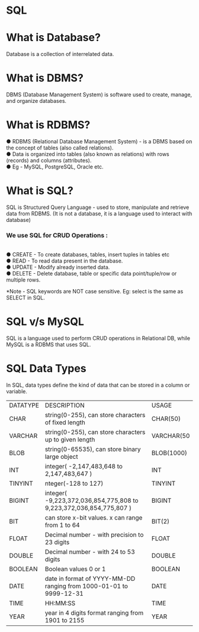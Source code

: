 # SQL

<h1>What is Database?</h1>
Database is a collection of interrelated data.

<h1>What is DBMS?</h1>
DBMS (Database Management System) is software used to create, manage, and organize
databases.

<h1>What is RDBMS?
</h1>
● RDBMS (Relational Database Management System) - is a DBMS based on the
concept of tables (also called relations).<br>
● Data is organized into tables (also known as relations) with rows (records) and
columns (attributes).<br>
● Eg - MySQL, PostgreSQL, Oracle etc.


<h1>What is SQL?</h1>
SQL is Structured Query Language - used to store, manipulate and retrieve data from
RDBMS.
(It is not a database, it is a language used to interact with database)

<h3>We use SQL for CRUD Operations :</h3><br>
● CREATE - To create databases, tables, insert tuples in tables etc<br>
● READ - To read data present in the database.<br>
● UPDATE - Modify already inserted data.<br>
● DELETE - Delete database, table or specific data point/tuple/row or multiple rows.<br>

*Note - SQL keywords are NOT case sensitive. Eg: select is the same as SELECT in SQL.


<h1>SQL v/s MySQL</h1>
SQL is a language used to perform CRUD operations in Relational DB, while MySQL is a
RDBMS that uses SQL.<br>


<h1>SQL Data Types</h1>
In SQL, data types define the kind of data that can be stored in a column or variable.

<table>
  <tr>
    <td>DATATYPE </td>
    <td>DESCRIPTION</td>
    <td>USAGE
</td>
  </tr>
   <tr>
    <td>
      CHAR
    </td>
    <td>string(0-255), can store characters of fixed length</td>
    <td> CHAR(50)</td>
  </tr>
   <tr>
    <td>VARCHAR</td>
    <td>string(0-255), can store characters up to given length</td>
    <td>VARCHAR(50</td>
  </tr>
   <tr>
    <td>BLOB </td>
    <td>string(0-65535), can store binary large object</td>
    <td>BLOB(1000)</td>
  </tr>
   <tr>
    <td>INT </td>
    <td>integer( -2,147,483,648 to 2,147,483,647 )</td>
    <td>INT</td>
  </tr>
  <tr>
    <td>TINYINT</td>
    <td>nteger(-128 to 127) </td>
    <td>TINYINT</td>
  </tr>
   <tr>
    <td>BIGINT </td>
    <td>integer( -9,223,372,036,854,775,808 to
9,223,372,036,854,775,807 )
</td>
    <td>BIGINT
</td>
  </tr>
   <tr>
    <td>BIT</td>
    <td>can store x-bit values. x can range from 1 to 64 </td>
    <td>BIT(2)
</td>
  </tr>
   <tr>
    <td>FLOAT</td>
    <td>Decimal number - with precision to 23 digits</td>
    <td>FLOAT</td>
  </tr>
   <tr>
    <td>DOUBLE</td>
    <td>Decimal number - with 24 to 53 digits</td>
    <td>DOUBLE</td>
  </tr>

  <tr>
    <td>BOOLEAN</td>
    <td>Boolean values 0 or 1</td>
    <td>BOOLEAN</td>
  </tr>
   <tr>
    <td>DATE</td>
    <td>date in format of YYYY-MM-DD ranging from
1000-01-01 to 9999-12-31
</td>
    <td>DATE
</td>
  </tr>
   <tr>
    <td>TIME</td>
    <td>HH:MM:SS </td>
    <td>TIME</td>
  </tr>
   <tr>
    <td>YEAR</td>
    <td>year in 4 digits format ranging from 1901 to 2155</td>
    <td>YEAR</td>
 
</table>
